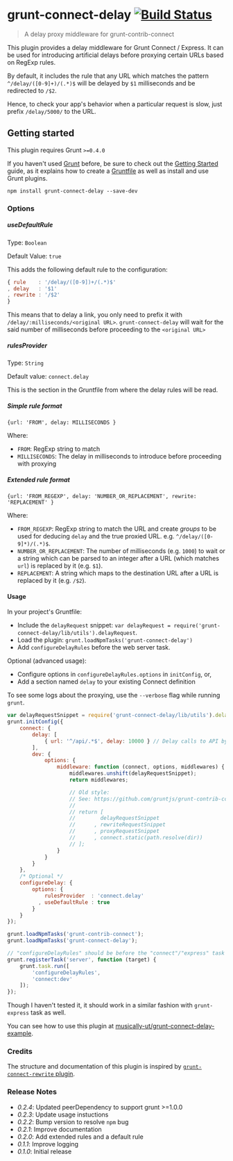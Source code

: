 # grunt-connect-delay [![Build Status](https://travis-ci.org/musically-ut/grunt-connect-delay.png?branch=master)](https://travis-ci.org/musically-ut/grunt-connect-delay)

> A delay proxy middleware for grunt-contrib-connect

This plugin provides a delay middleware for Grunt Connect / Express. It can be
used for introducing artificial delays before proxying certain URLs based on
RegExp rules.

By default, it includes the rule that any URL which matches the pattern
`^/delay/([0-9]+)/(.*)$` will be delayed by `$1` milliseconds and be redirected
to `/$2`.

Hence, to check your app's behavior when a particular request is slow, just
prefix `/delay/5000/` to the URL.

## Getting started

This plugin requires Grunt `>=0.4.0`

If you haven't used [Grunt](http://gruntjs.com/) before, be sure to check out
the [Getting Started](http://gruntjs.com/getting-started) guide, as it explains
how to create a [Gruntfile](http://gruntjs.com/sample-gruntfile) as well as
install and use Grunt plugins.

```shell
npm install grunt-connect-delay --save-dev
```

### Options

##### useDefaultRule
Type: `Boolean`

Default Value: `true`

This adds the following default rule to the configuration:

```js
{ rule    : '/delay/([0-9])+/(.*)$'
, delay   : '$1'
, rewrite : '/$2'
}
```

This means that to delay a link, you only need to prefix it with
`/delay/:milliseconds/<original URL>`. `grunt-connect-delay` will wait for the
said number of milliseconds before proceeding to the `<original URL>`

##### rulesProvider
Type: `String`

Default value: `connect.delay`

This is the section in the Gruntfile from where the delay rules will be read.

##### Simple rule format

`{url: 'FROM', delay: MILLISECONDS }`

Where:
 * `FROM`: RegExp string to match
 * `MILLISECONDS`: The delay in milliseconds to introduce before proceeding with proxying


##### Extended rule format

`{url: 'FROM_REGEXP', delay: 'NUMBER_OR_REPLACEMENT', rewrite: 'REPLACEMENT' }`

Where:
 - `FROM_REGEXP`: RegExp string to match the URL and create _groups_ to be used for deducing `delay` and the true proxied URL. e.g. `^/delay/([0-9]*)/(.*)$`.
 - `NUMBER_OR_REPLACEMENT`: The number of milliseconds (e.g. `1000`) to wait or a string which can be parsed to an integer after a URL (which matches `url`) is replaced by it (e.g. `$1`).
 - `REPLACEMENT`: A string which maps to the destination URL after a URL is replaced by it (e.g. `/$2`).


#### Usage

In your project's Gruntfile:
 * Include the `delayRequest` snippet: `var delayRequest = require('grunt-connect-delay/lib/utils').delayRequest`.
 * Load the plugin: `grunt.loadNpmTasks('grunt-connect-delay')`
 * Add `configureDelayRules` before the web server task.

Optional (advanced usage):
 * Configure options in `configureDelayRules.options` in `initConfig`, or,
 * Add a section named `delay` to your existing Connect definition

To see some logs about the proxying, use the `--verbose` flag while running
`grunt`.

```js
var delayRequestSnippet = require('grunt-connect-delay/lib/utils').delayRequest;
grunt.initConfig({
    connect: {
        delay: [
            { url: '^/api/.*$', delay: 10000 } // Delay calls to API by 10sec
        ],
        dev: {
            options: {
                middleware: function (connect, options, middlewares) {
                    middlewares.unshift(delayRequestSnippet);
                    return middlewares;

                    // Old style:
                    // See: https://github.com/gruntjs/grunt-contrib-connect/issues/114
                    // 
                    // return [
                    //        delayRequestSnippet
                    //      , rewriteRequestSnippet
                    //      , proxyRequestSnippet
                    //      , connect.static(path.resolve(dir))
                    // ];
                }
            }
        }
    },
    /* Optional */
    configureDelay: {
        options: {
            rulesProvider  : 'connect.delay'
          , useDefaultRule : true
        }
    }
});

grunt.loadNpmTasks('grunt-contrib-connect');
grunt.loadNpmTasks('grunt-connect-delay');

// "configureDelayRules" should be before the "connect"/"express" task
grunt.registerTask('server', function (target) {
    grunt.task.run([
        'configureDelayRules',
        'connect:dev'
    ]);
});
```

Though I haven't tested it, it should work in a similar fashion with
`grunt-express` task as well.

You can see how to use this plugin at 
[musically-ut/grunt-connect-delay-example](https://github.com/musically-ut/grunt-connect-delay-example).

### Credits

The structure and documentation of this plugin is inspired by
[`grunt-connect-rewrite` plugin](https://github.com/viart/grunt-connect-rewrite).

### Release Notes
 - _0.2.4_: Updated peerDependency to support grunt >=1.0.0
 - _0.2.3_: Update usage instuctions
 - _0.2.2_: Bump version to resolve `npm` bug
 - _0.2.1_: Improve documentation
 - _0.2.0_: Add extended rules and a default rule
 - _0.1.1_: Improve logging
 - _0.1.0_: Initial release
